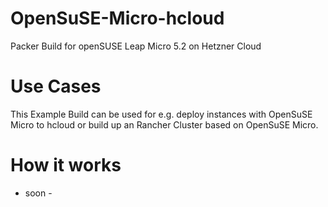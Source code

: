 # OpenSuSE-Micro-hcloud
Packer Build for openSUSE Leap Micro 5.2 on Hetzner Cloud

# Use Cases

This Example Build can be used for e.g. deploy instances with OpenSuSE Micro to hcloud 
or build up an Rancher Cluster based on OpenSuSE Micro.

# How it works

- soon -
